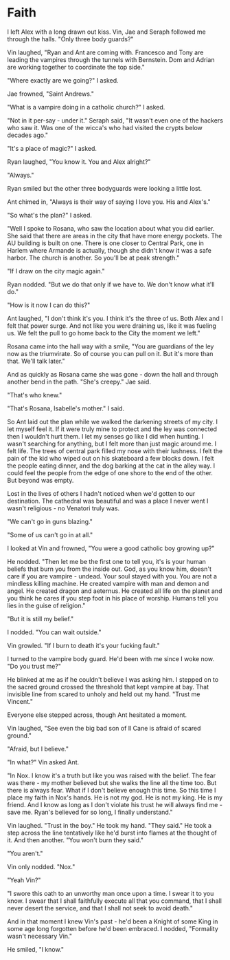 # Faith

I left Alex with a long drawn out kiss.  Vin, Jae and Seraph followed me through the halls.  "Only three body guards?"

Vin laughed, "Ryan and Ant are coming with.  Francesco and Tony are leading the vampires through the tunnels with Bernstein.  Dom and Adrian are working together to coordinate the top side."

"Where exactly are we going?"  I asked.

Jae frowned, "Saint Andrews."

"What is a vampire doing in a catholic church?"  I asked.

"Not in it per-say - under it." Seraph said, "It wasn't even one of the hackers who saw it.  Was one of the wicca's who had visited the crypts below decades ago."

"It's a place of magic?"  I asked.

Ryan laughed, "You know it.  You and Alex alright?"

"Always."

Ryan smiled but the other three bodyguards were looking a little lost.

Ant chimed in, "Always is their way of saying I love you.  His and Alex's."

"So what's the plan?"  I asked.

"Well I spoke to Rosana, who saw the location about what you did earlier.  She said that there are areas in the city that have more energy pockets. The AU building is built on one.  There is one closer to Central Park, one in Harlem where Armande is actually, though she didn't know it was a safe harbor.  The church is another.  So you'll be at peak strength."

"If I draw on the city magic again."

Ryan nodded.  "But we do that only if we have to.  We don't know what it'll do."

"How is it now I can do this?"

Ant laughed, "I don't think it's you.  I think it's the three of us.  Both Alex and I felt that power surge.  And not like you were draining us, like it was fueling us.  We felt the pull to go home back to the City the moment we left."

Rosana came into the hall way with a smile, "You are guardians of the ley now as the triumvirate.  So of course you can pull on it.  But it's more than that.  We'll talk later."

And as quickly as Rosana came she was gone - down the hall and through another bend in the path.  "She's creepy."  Jae said. 

"That's who knew."

"That's Rosana, Isabelle's mother." I said.

So Ant laid out the plan while we walked the darkening streets of my city.  I let myself feel it.  If it were truly mine to protect and the ley was connected then I wouldn't hurt them.  I let my senses go like I did when hunting.  I wasn't searching for anything, but I felt more than just magic around me.  I felt life.  The trees of central park filled my nose with their lushness.  I felt the pain of the kid who wiped out on his skateboard a few blocks down.  I felt the people eating dinner, and the dog barking at the cat in the alley way.  I could feel the people from the edge of one shore to the end of the other.  But beyond was empty.

Lost in the lives of others I hadn't noticed when we'd gotten to our destination.  The cathedral was beautiful and was a place I never went I wasn't religious - no Venatori truly was.  

"We can't go in guns blazing."

"Some of us can't go in at all."

I looked at Vin and frowned, "You were a good catholic boy growing up?"

He nodded.  "Then let me be the first one to tell you, it's is your human beliefs that burn you from the inside out.  God, as you know him, doesn't care if you are vampire - undead.  Your soul stayed with you.  You are not a mindless killing machine.  He created vampire with man and demon and angel.  He created dragon and aeternus.  He created all life on the planet and you think he cares if you step foot in his place of worship.  Humans tell you lies in the guise of religion."

"But it is still my belief."

I nodded. "You can wait outside."

Vin growled.  "If I burn to death it's your fucking fault."

I turned to the vampire body guard.  He'd been with me since I woke now.  "Do you trust me?"

He blinked at me as if he couldn't believe I was asking him.  I stepped on to the sacred ground crossed the threshold that kept vampire at bay.  That invisible line from scared to unholy and held out my hand.  "Trust me Vincent."

Everyone else stepped across, though Ant hesitated a moment.

Vin laughed, "See even the big bad son of Il Cane is afraid of scared ground."

"Afraid, but I believe."

"In what?"  Vin asked Ant.

"In Nox.  I know it's a truth but like you was raised with the belief.  The fear was there - my mother believed but she walks the line all the time too.  But there is always fear.  What if I don't believe enough this time.  So this time I place my faith in Nox's hands.  He is not my god.  He is not my king.  He is my friend.  And I know as long as I don't violate his trust he will always find me - save me.  Ryan's believed for so long, I finally understand."

Vin laughed.  "Trust in the boy."  He took my hand.  "They said."  He took a step across the line tentatively like he'd burst into flames at the thought of it.  And then another.  "You won't burn they said."

"You aren't."

Vin only nodded.  "Nox."

"Yeah Vin?"

"I swore this oath to an unworthy man once upon a time.  I swear it to you know. I swear that I shall faithfully execute all that you command, that I shall never desert the service, and that I shall not seek to avoid death." 

And in that moment I knew Vin's past - he'd been a Knight of some King in some age long forgotten before he'd been embraced.  I nodded, "Formality wasn't necessary Vin."

He smiled, "I know."